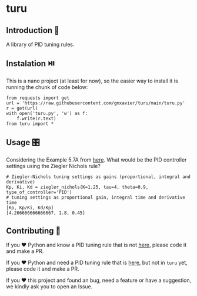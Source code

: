 # turu

## Introduction 🎯

A library of PID tuning rules.

## Instalation ⏯️

This is a nano project (at least for now), so the easier way to install it is running the chunk of code below:

    from requests import get   
    url = 'https://raw.githubusercontent.com/gmxavier/turu/main/turu.py' 
    r = get(url)
    with open('turu.py', 'w') as f: 
        f.write(r.text) 
    from turu import *

## Usage 🎛️

Considering the Example 5.7A from [here](https://ia802909.us.archive.org/32/items/process-control-a-first-course-with-matlab/Process%20Control%20A%20First%20Course%20with%20MATLAB.pdf#page=128). What would be the PID controller settings using the Ziegler Nichols rule?

    # Ziegler-Nichols tuning settings as gains (proportional, integral and derivative)
    Kp, Ki, Kd = ziegler_nichols(K=1.25, tau=4, theta=0.9, type_of_controller='PID')
    # tuning settings as proportional gain, integral time and derivative time
    [Kp, Kp/Ki, Kd/Kp]
    [4.266666666666667, 1.8, 0.45]

## Contributing 🧱

If you ❤️ Python and know a PID tuning rule that is not [here](http://cyxtp.ucoz.ru/pdf/Aidan_O_Dwyer_Handbook_of_PI_and_PID_Controller_Tuning_Rules.pdf), please code it and make a PR.

If you ❤️ Python and need a PID tuning rule that is [here](http://cyxtp.ucoz.ru/pdf/Aidan_O_Dwyer_Handbook_of_PI_and_PID_Controller_Tuning_Rules.pdf), but not in `turu` yet, please code it and make a PR.

If you ❤️ this project and found an bug, need a feature or have a suggestion, we kindly ask you to open an Issue.
